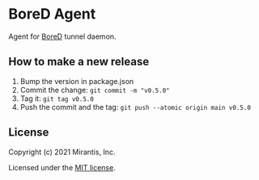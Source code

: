 # BoreD Agent

Agent for [BoreD](https://github.com/lensapp/bored) tunnel daemon.

## How to make a new release

1. Bump the version in package.json
2. Commit the change: `git commit -m "v0.5.0"`
3. Tag it: `git tag v0.5.0`
4. Push the commit and the tag: `git push --atomic origin main v0.5.0`

## License

Copyright (c) 2021 Mirantis, Inc.

Licensed under the [MIT license](./LICENSE).
